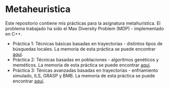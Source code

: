 # Metaheuristica
Este repositorio contiene mis prácticas para la asignatura metahurística. El problema trabajado ha sido el Max Diversity Problem (MDP) - implementado en C++.

- Práctica 1: Técnicas básicas basadas en trayectorias - distintos tipos de búsquedas locales. La memoria de esta práctica se puede encontrar [aquí](https://github.com/Ocete/Metaheuristica/blob/master/P1/memoria/memoria.pdf).
- Práctica 2: Técnicas basadas en poblaciones - algoritmos genéticos y meméticos. La memoria de esta práctica se puede encontrar [aquí](https://github.com/Ocete/Metaheuristica/blob/master/P2/memoria/memoria.pdf).
- Práctica 3: Ténicas avanzadas basadas en trayectorias - enfriamiento simulado, ILS, GRASP y BMB. La memoria de esta práctica se puede encontrar [aquí](https://github.com/Ocete/Metaheuristica/blob/master/P3/memoria/memoria.pdf).
